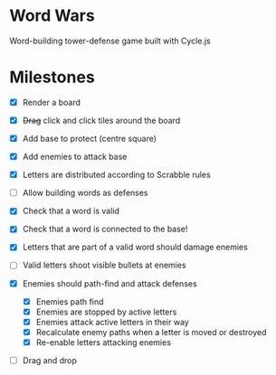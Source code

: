 # Word Wars
Word-building tower-defense game built with Cycle.js

# Milestones

 - [x] Render a board
 - [x] ~~Drag~~ click and click tiles around the board
 - [x] Add base to protect (centre square)
 - [x] Add enemies to attack base
 - [x] Letters are distributed according to Scrabble rules
 - [ ] Allow building words as defenses
  - [x] Check that a word is valid
  - [x] Check that a word is connected to the base!
  - [x] Letters that are part of a valid word should damage enemies
  - [ ] Valid letters shoot visible bullets at enemies
- [x] Enemies should path-find and attack defenses
  - [x] Enemies path find
  - [x] Enemies are stopped by active letters
  - [x] Enemies attack active letters in their way
  - [x] Recalculate enemy paths when a letter is moved or destroyed
  - [x] Re-enable letters attacking enemies
- [ ] Drag and drop

